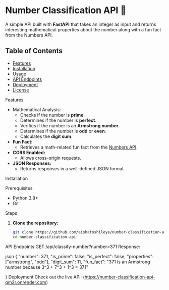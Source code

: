 # Number Classification API 🚀

A simple API built with **FastAPI** that takes an integer as input and returns interesting mathematical properties about the number along with a fun fact from the Numbers API.

## Table of Contents
- [Features](#features)
- [Installation](#installation)
- [Usage](#usage)
- [API Endpoints](#api-endpoints)
- [Deployment](#deployment)
- [License](#license)

 Features
- Mathematical Analysis: 
  - Checks if the number is **prime**.
  - Determines if the number is **perfect**.
  - Verifies if the number is an **Armstrong number**.
  - Determines if the number is **odd** or **even**.
  - Calculates the **digit sum**.
- **Fun Fact:**  
  - Retrieves a math-related fun fact from the [Numbers API](http://numbersapi.com/).
- **CORS Enabled:**  
  - Allows cross-origin requests.
- **JSON Responses:**  
  - Returns responses in a well-defined JSON format.

Installation

Prerequisites
- Python 3.8+
- Git

Steps

1. **Clone the repository:**
   ```bash
   git clone https://github.com/aishatoshileye/number-classification-api.git
   cd number-classification-api


API Endpoints
GET /api/classify-number?number=371
Response:

json
{
    "number": 371,
    "is_prime": false,
    "is_perfect": false,
    "properties": ["armstrong", "odd"],
    "digit_sum": 11,
    "fun_fact": "371 is an Armstrong number because 3^3 + 7^3 + 1^3 = 371"

}
Deployment
Check out the live API: (https://number-classification-api-qm2r.onrender.com)



